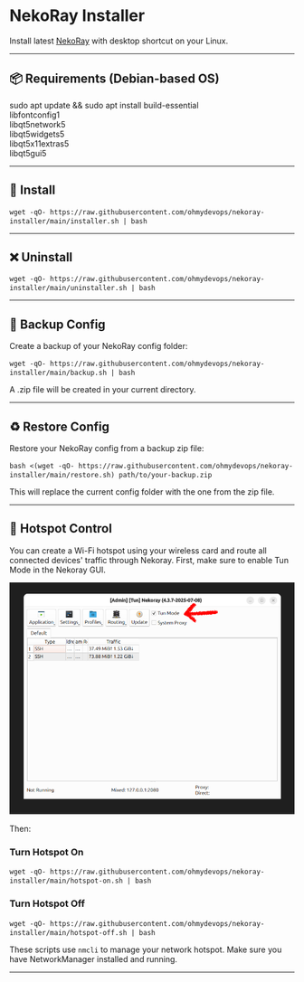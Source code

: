 # NekoRay Installer

Install latest [NekoRay](https://github.com/Mahdi-zarei/nekoray) with desktop shortcut on your Linux.

------------------------------------------------------------

## 📦 Requirements (Debian-based OS)

sudo apt update && sudo apt install build-essential \
                                    libfontconfig1 \
                                    libqt5network5 \
                                    libqt5widgets5 \
                                    libqt5x11extras5 \
                                    libqt5gui5

------------------------------------------------------------

## 🚀 Install

```
wget -qO- https://raw.githubusercontent.com/ohmydevops/nekoray-installer/main/installer.sh | bash
```

------------------------------------------------------------

## ❌ Uninstall

```
wget -qO- https://raw.githubusercontent.com/ohmydevops/nekoray-installer/main/uninstaller.sh | bash
```

------------------------------------------------------------

## 🔐 Backup Config

Create a backup of your NekoRay config folder:
```
wget -qO- https://raw.githubusercontent.com/ohmydevops/nekoray-installer/main/backup.sh | bash
```

A .zip file will be created in your current directory.

------------------------------------------------------------

## ♻️ Restore Config

Restore your NekoRay config from a backup zip file:

```
bash <(wget -qO- https://raw.githubusercontent.com/ohmydevops/nekoray-installer/main/restore.sh) path/to/your-backup.zip
```

This will replace the current config folder with the one from the zip file.

------------------------------------------------------------

## 📡 Hotspot Control

You can create a Wi-Fi hotspot using your wireless card and route all connected devices' traffic through Nekoray. First, make sure to enable Tun Mode in the Nekoray GUI.

![enable tun mode](./tun-mode.png)

Then:

### Turn Hotspot **On**

```
wget -qO- https://raw.githubusercontent.com/ohmydevops/nekoray-installer/main/hotspot-on.sh | bash
```

### Turn Hotspot **Off**

```
wget -qO- https://raw.githubusercontent.com/ohmydevops/nekoray-installer/main/hotspot-off.sh | bash
```

These scripts use `nmcli` to manage your network hotspot. Make sure you have NetworkManager installed and running.

------------------------------------------------------------
